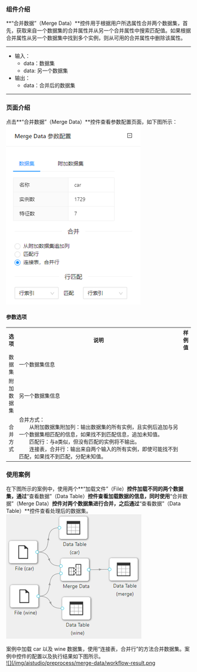 ### 组件介绍
**“合并数据”（Merge Data）**控件用于根据用户所选属性合并两个数据集，首先，获取来自一个数据集的合并属性并从另一个合并属性中搜索匹配值。如果根据合并属性从另一个数据集中找到多个实例，则从可用的合并属性中删除该属性。

<hr/>

- 输入：
  - data：数据集
  - data: 另一个数据集
- 输出：
  - data：合并后的数据集

<hr/>


### 页面介绍
点击**“合并数据”（Merge Data）**控件查看参数配置页面，如下图所示：  
[ ![](/img/aistudio/preprocess/merge-data/param.png) ](/img/aistudio/preprocess/merge-data/param.png)

#### 参数选项
<table>
  <tr>
    <th>选项</th>
    <th width="650">说明</th>
    <th>样例值</th>
  </tr>
  <tr>
      <td>数据集</td> 
      <td>
      一个数据集信息
      </td> 
      <td></td>
  </tr>
  <tr>
      <td>附加数据集</td> 
      <td>
      另一个数据集信息
      </td> 
      <td></td>
  </tr>
  <tr>
      <td>合并方式</td> 
      <td>
      合并方式：<br/>
      &emsp;&emsp;从附加数据集附加列：输出数据集的所有实例，且实例后追加与另一个数据集相匹配的信息，如果找不到匹配信息，追加未知值。<br/>
      &emsp;&emsp;匹配行：与a类似，但没有匹配的实例将不输出。<br/>
      &emsp;&emsp;连接表，合并行：输出来自两个输入的所有实例，即使可能找不到匹配，如果找不到匹配，分配未知值。
      </td> 
      <td></td>
  </tr>
</table>

### 使用案例
在下图所示的案例中，使用两个**“加载文件”（File）**控件加载不同的两个数据集，通过**“查看数据”（Data Table）**控件查看加载数据的信息，同时使用**“合并数据”（Merge Data）**控件对两个数据集进行合并，之后通过**“查看数据”（Data Table）**控件查看处理后的数据集。  
[ ![](/img/aistudio/preprocess/merge-data/workflow.png) ](/img/aistudio/preprocess/merge-data/workflow.png)

案例中加载 car 以及 wine 数据集，使用“连接表，合并行”的方法合并数据集。案例中控件的配置以及执行结果如下图所示。  
[ ![](/img/aistudio/preprocess/merge-data/workflow-result.png ](/img/aistudio/preprocess/merge-data/workflow-result.png)